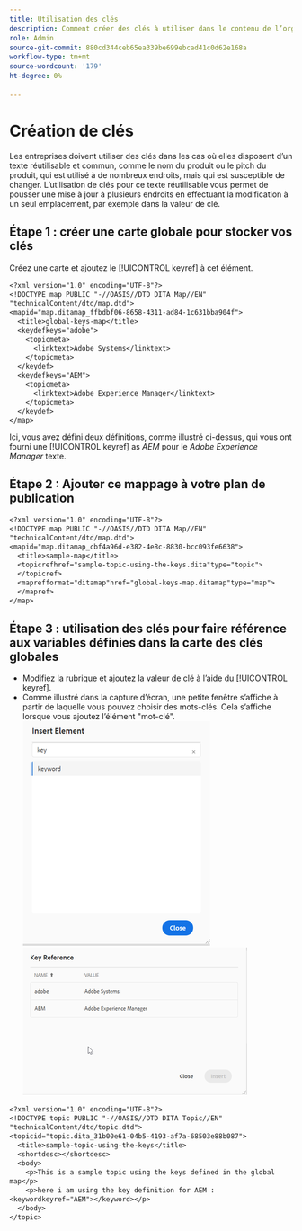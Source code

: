 ```yaml
---
title: Utilisation des clés
description: Comment créer des clés à utiliser dans le contenu de l’organisation
role: Admin
source-git-commit: 880cd344ceb65ea339be699ebcad41c0d62e168a
workflow-type: tm+mt
source-wordcount: '179'
ht-degree: 0%

---
```


# Création de clés

Les entreprises doivent utiliser des clés dans les cas où elles disposent d’un texte réutilisable et commun, comme le nom du produit ou le pitch du produit, qui est utilisé à de nombreux endroits, mais qui est susceptible de changer. L’utilisation de clés pour ce texte réutilisable vous permet de pousser une mise à jour à plusieurs endroits en effectuant la modification à un seul emplacement, par exemple dans la valeur de clé.

## Étape 1 : créer une carte globale pour stocker vos clés

Créez une carte et ajoutez le [!UICONTROL keyref] à cet élément.

```
<?xml version="1.0" encoding="UTF-8"?>
<!DOCTYPE map PUBLIC "-//OASIS//DTD DITA Map//EN" "technicalContent/dtd/map.dtd">
<mapid="map.ditamap_ffbdbf06-8658-4311-ad84-1c631bba904f">
  <title>global-keys-map</title>
  <keydefkeys="adobe">
    <topicmeta>
      <linktext>Adobe Systems</linktext>
    </topicmeta>
  </keydef>
  <keydefkeys="AEM">
    <topicmeta>
      <linktext>Adobe Experience Manager</linktext>
    </topicmeta>
  </keydef>
</map>
```

Ici, vous avez défini deux définitions, comme illustré ci-dessus, qui vous ont fourni une [!UICONTROL keyref] as _AEM_ pour le _Adobe Experience Manager_ texte.

## Étape 2 : Ajouter ce mappage à votre plan de publication

```
<?xml version="1.0" encoding="UTF-8"?>
<!DOCTYPE map PUBLIC "-//OASIS//DTD DITA Map//EN" "technicalContent/dtd/map.dtd">
<mapid="map.ditamap_cbf4a96d-e382-4e8c-8830-bcc093fe6638">
  <title>sample-map</title>
  <topicrefhref="sample-topic-using-the-keys.dita"type="topic">
  </topicref>
  <maprefformat="ditamap"href="global-keys-map.ditamap"type="map">
  </mapref>
</map>
```

## Étape 3 : utilisation des clés pour faire référence aux variables définies dans la carte des clés globales

+ Modifiez la rubrique et ajoutez la valeur de clé à l’aide du [!UICONTROL keyref].
+ Comme illustré dans la capture d’écran, une petite fenêtre s’affiche à partir de laquelle vous pouvez choisir des mots-clés. Cela s’affiche lorsque vous ajoutez l’élément &quot;mot-clé&quot;.
  ![Insérer un élément](assets/insert_element.png)
  ![Référence clé](assets/key_ref.png)

```
<?xml version="1.0" encoding="UTF-8"?>
<!DOCTYPE topic PUBLIC "-//OASIS//DTD DITA Topic//EN" "technicalContent/dtd/topic.dtd">
<topicid="topic.dita_31b00e61-04b5-4193-af7a-68503e88b087">
  <title>sample-topic-using-the-keys</title>
  <shortdesc></shortdesc>
  <body>
    <p>This is a sample topic using the keys defined in the global map</p>
    <p>here i am using the key definition for AEM :<keywordkeyref="AEM"></keyword></p>
  </body>
</topic>
```
